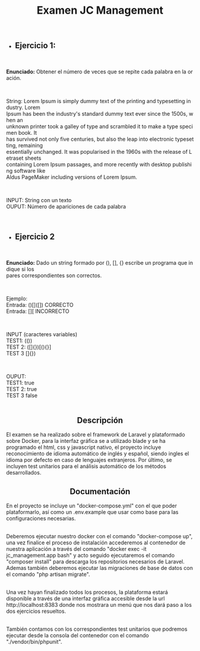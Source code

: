 <div>
<h1 style="text-align: center;"><strong>Examen&nbsp;JC&nbsp;Management</strong></h1>
<p>&nbsp;</p>
</div>
<ul>
<li>
<h2><strong>Ejercicio&nbsp;1:</strong></h2>
</li>
</ul>
<p>&nbsp;</p>
<div><strong>Enunciado:</strong>&nbsp;Obtener&nbsp;el&nbsp;n&uacute;mero&nbsp;de&nbsp;veces&nbsp;que&nbsp;se&nbsp;repite&nbsp;cada&nbsp;palabra&nbsp;en&nbsp;la&nbsp;oraci&oacute;n.</div>
<p>&nbsp;</p>
<div>String:&nbsp;Lorem&nbsp;Ipsum&nbsp;is&nbsp;simply&nbsp;dummy&nbsp;text&nbsp;of&nbsp;the&nbsp;printing&nbsp;and&nbsp;typesetting&nbsp;industry.&nbsp;Lorem</div>
<div>Ipsum&nbsp;has&nbsp;been&nbsp;the&nbsp;industry's&nbsp;standard&nbsp;dummy&nbsp;text&nbsp;ever&nbsp;since&nbsp;the&nbsp;1500s,&nbsp;when&nbsp;an</div>
<div>unknown&nbsp;printer&nbsp;took&nbsp;a&nbsp;galley&nbsp;of&nbsp;type&nbsp;and&nbsp;scrambled&nbsp;it&nbsp;to&nbsp;make&nbsp;a&nbsp;type&nbsp;specimen&nbsp;book.&nbsp;It</div>
<div>has&nbsp;survived&nbsp;not&nbsp;only&nbsp;five&nbsp;centuries,&nbsp;but&nbsp;also&nbsp;the&nbsp;leap&nbsp;into&nbsp;electronic&nbsp;typesetting,&nbsp;remaining</div>
<div>essentially&nbsp;unchanged.&nbsp;It&nbsp;was&nbsp;popularised&nbsp;in&nbsp;the&nbsp;1960s&nbsp;with&nbsp;the&nbsp;release&nbsp;of&nbsp;Letraset&nbsp;sheets</div>
<div>containing&nbsp;Lorem&nbsp;Ipsum&nbsp;passages,&nbsp;and&nbsp;more&nbsp;recently&nbsp;with&nbsp;desktop&nbsp;publishing&nbsp;software&nbsp;like</div>
<div>Aldus&nbsp;PageMaker&nbsp;including&nbsp;versions&nbsp;of&nbsp;Lorem&nbsp;Ipsum.</div>
<p>&nbsp;</p>
<div>INPUT:&nbsp;String&nbsp;con&nbsp;un&nbsp;texto</div>
<div>OUPUT:&nbsp;N&uacute;mero&nbsp;de&nbsp;apariciones&nbsp;de&nbsp;cada&nbsp;palabra</div>
<p>&nbsp;</p>
<ul>
<li>
<h2><strong>Ejercicio&nbsp;2</strong></h2>
</li>
</ul>
<p>&nbsp;</p>
<div><strong>Enunciado:</strong>&nbsp;Dado&nbsp;un&nbsp;string&nbsp;formado&nbsp;por&nbsp;(),&nbsp;[],&nbsp;{}&nbsp;escribe&nbsp;un&nbsp;programa&nbsp;que&nbsp;indique&nbsp;si&nbsp;los</div>
<div>pares&nbsp;correspondientes&nbsp;son&nbsp;correctos.</div>
<p>&nbsp;</p>
<div>Ejemplo:</div>
<div>Entrada:&nbsp;()[]([])&nbsp;CORRECTO</div>
<div>Entrada:&nbsp;[][&nbsp;INCORRECTO</div>
<p>&nbsp;</p>
<div>INPUT&nbsp;(caracteres&nbsp;variables)</div>
<div>TEST1:&nbsp;(())</div>
<div>TEST&nbsp;2:&nbsp;([]{})[(){}]</div>
<div>TEST&nbsp;3&nbsp;[]{})</div>
<p>&nbsp;</p>
<div>OUPUT:</div>
<div>TEST1:&nbsp;true</div>
<div>TEST&nbsp;2:&nbsp;true</div>
<div>TEST&nbsp;3&nbsp;false</div>
<div>&nbsp;</div>
<h2 style="text-align: center;"><strong>Descripci&oacute;n</strong></h2>
<p>El examen se ha realizado sobre el framework de Laravel y plataformado sobre Docker, para la interfaz gr&aacute;fica se a utilizado blade y se ha programado el html, css y javascript nativo, el proyecto incluye reconocimiento de idioma autom&aacute;tico de ingl&eacute;s y espa&ntilde;ol, siendo ingles el idioma por defecto en caso de lenguajes extranjeros. Por &uacute;ltimo, se incluyen test unitarios para el an&aacute;lisis autom&aacute;tico de los m&eacute;todos desarrollados.</p>
<h2 style="text-align: center;"><strong>Documentaci&oacute;n</strong></h2>
<p>En el proyecto se incluye un "docker-compose.yml" con el que poder plataformarlo, as&iacute; como un .env.example que usar como base para las configuraciones necesarias.</p>
<p><br />Deberemos ejecutar nuestro docker con el comando "docker-compose up", una vez finalice el proceso de instalaci&oacute;n accederemos al contenedor de nuestra aplicaci&oacute;n a trav&eacute;s del comando "docker exec -it jc_management.app bash" y acto seguido ejecutaremos el comando "composer install" para descarga los repositorios necesarios de Laravel. Ademas tambi&eacute;n deberemos ejecutar las migraciones de base de datos con el comando "php artisan migrate".</p>
<p><br />Una vez hayan finalizado todos los procesos, la plataforma estar&aacute; disponible a trav&eacute;s de una interfaz gr&aacute;fica accesible desde la url http://localhost:8383 donde nos mostrara un men&uacute; que nos dar&aacute; paso a los dos ejercicios resueltos.</p>
<p><br />Tambi&eacute;n contamos con los correspondientes test unitarios que podremos ejecutar desde la consola del contenedor con el comando "./vendor/bin/phpunit".</p>